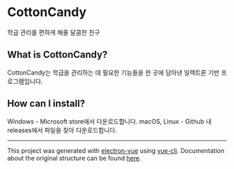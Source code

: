 # CottonCandy
학급 관리를 편하게 해줄 달콤한 친구

## What is CottonCandy?
CottonCandy는 학급을 관리하는 데 필요한 기능들을 한 곳에 담아낸 일렉트론 기반 프로그램입니다.

## How can I install?
Windows - Microsoft store에서 다운로드합니다.
macOS, Linux - Github 내 releases에서 파일을 찾아 다운로드합니다.

---

This project was generated with [electron-vue](https://github.com/SimulatedGREG/electron-vue) using [vue-cli](https://github.com/vuejs/vue-cli). Documentation about the original structure can be found [here](https://simulatedgreg.gitbooks.io/electron-vue/content/index.html).

